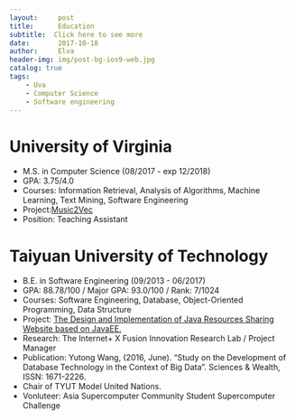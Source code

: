 ```yaml
---
layout:     post
title:      Education
subtitle:  Click here to see more
date:       2017-10-18
author:     Elva
header-img: img/post-bg-ios9-web.jpg
catalog: true
tags:
    - Uva
    - Computer Science
    - Software engineering
---
```



# University of Virginia
- M.S. in Computer Science (08/2017 - exp 12/2018)
- GPA: 3.75/4.0
- Courses: Information Retrieval, Analysis of Algorithms, Machine Learning, Text Mining, Software Engineering
- Project:[Music2Vec](https://github.com/elvawyt/Music2Vec)
- Position: Teaching Assistant


# Taiyuan University of Technology

- B.E. in Software Engineering (09/2013 - 06/2017)
- GPA: 88.78/100 / Major GPA: 93.0/100 / Rank: 7/1024
- Courses: Software Engineering, Database, Object-Oriented Programming, Data Structure
- Project: [The Design and Implementation of Java Resources Sharing Website based on JavaEE.](https://github.com/elvawyt/JavaEEWeb)
- Research: The Internet+ X Fusion Innovation Research Lab / Project Manager
- Publication: Yutong Wang, (2016, June). “Study on the Development of Database Technology in the Context of Big Data”. Sciences & Wealth, ISSN: 1671-2226.
- Chair of TYUT Model United Nations.
- Vonluteer: Asia Supercomputer Community Student Supercomputer Challenge

